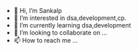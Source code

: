 - 👋 Hi, I’m Sankalp
- 👀 I’m interested in dsa,development,cp.
- 🌱 I’m currently learning dsa,development
- 💞️ I’m looking to collaborate on ...
- 📫 How to reach me ...

<!---
Sankalpbhatt4reema/Sankalpbhatt4reema is a ✨ special ✨ repository because its `README.md` (this file) appears on your GitHub profile.
You can click the Preview link to take a look at your changes.
--->
